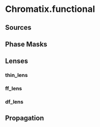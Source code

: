 # Chromatix.functional


## Sources

## Phase Masks


## Lenses
### thin_lens
### ff_lens
### df_lens


## Propagation
